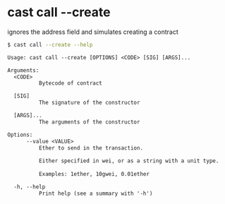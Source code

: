 # cast call --create

ignores the address field and simulates creating a contract

```bash
$ cast call --create --help
```

```txt
Usage: cast call --create [OPTIONS] <CODE> [SIG] [ARGS]...

Arguments:
  <CODE>
          Bytecode of contract

  [SIG]
          The signature of the constructor

  [ARGS]...
          The arguments of the constructor

Options:
      --value <VALUE>
          Ether to send in the transaction.
          
          Either specified in wei, or as a string with a unit type.
          
          Examples: 1ether, 10gwei, 0.01ether

  -h, --help
          Print help (see a summary with '-h')
```